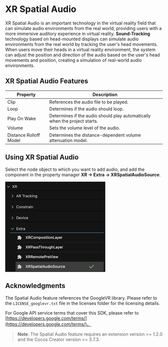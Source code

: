 # XR Spatial Audio

XR Spatial Audio is an important technology in the virtual reality field that can simulate audio environments from the real world, providing users with a more immersive auditory experience in virtual reality. **Sound-Tracking** technology based on head-mounted displays can simulate audio environments from the real world by tracking the user's head movements. When users move their heads in a virtual reality environment, the system can adjust the position and direction of the audio based on the user's head movements and position, creating a simulation of real-world audio environments.

## XR Spatial Audio Features

| Property                   | Description                             |
| ---------------------- | -------------------------------- |
| Clip                   | References the audio file to be played.         |
| Loop                   | Determines if the audio should loop.               |
| Play On Wake           | Determines if the audio should play automatically when the project starts.   |
| Volume                 | Sets the volume level of the audio.                     |
| Distance Rolloff Model | Determines the distance-dependent volume attenuation model. |

## Using XR Spatial Audio

Select the node object to which you want to add audio, and add the component in the property manager **XR -> Extra -> XRSpatialAudioSource**.

<img src="./xr-spatial-audio/add-spatial-audio.png" style="zoom:50%;" />

## Acknowledgments

The Spatial Audio feature references the GoogleVR library. Please refer to the `LICENSE_googlevr.txt` file in the licenses folder for the licensing details.

For Google API service terms that cover this SDK, please refer to
 [https://developers.google.com/terms/](https://developers.google.com/terms/)。

> **Note**: The Spatial Audio feature requires an extension version >= 1.2.0 and the Cocos Creator version >= 3.7.3.
